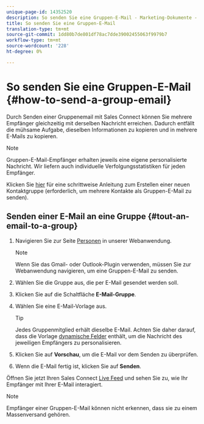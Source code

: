 ```yaml
---
unique-page-id: 14352520
description: So senden Sie eine Gruppen-E-Mail - Marketing-Dokumente - Produktdokumentation
title: So senden Sie eine Gruppen-E-Mail
translation-type: tm+mt
source-git-commit: 1dd80b7de801df78ac7dde39002455063f9979b7
workflow-type: tm+mt
source-wordcount: '228'
ht-degree: 0%

---
```



# So senden Sie eine Gruppen-E-Mail {#how-to-send-a-group-email}

Durch Senden einer Gruppenemail mit Sales Connect können Sie mehrere Empfänger gleichzeitig mit derselben Nachricht erreichen. Dadurch entfällt die mühsame Aufgabe, dieselben Informationen zu kopieren und in mehrere E-Mails zu kopieren.

>[!NOTE]
>
>Gruppen-E-Mail-Empfänger erhalten jeweils eine eigene personalisierte Nachricht. Wir liefern auch individuelle Verfolgungsstatistiken für jeden Empfänger.

Klicken Sie [hier](/help/marketo/product-docs/marketo-sales-connect/people/managing-contacts/how-to-create-a-contact-group.md) für eine schrittweise Anleitung zum Erstellen einer neuen Kontaktgruppe (erforderlich, um mehrere Kontakte als Gruppen-E-Mail zu senden).

## Senden einer E-Mail an eine Gruppe {#tout-an-email-to-a-group}

1. Navigieren Sie zur Seite [Personen](https://toutapp.com/login) in unserer Webanwendung.

   >[!NOTE]
   >
   >Wenn Sie das Gmail- oder Outlook-Plugin verwenden, müssen Sie zur Webanwendung navigieren, um eine Gruppen-E-Mail zu senden.

1. Wählen Sie die Gruppe aus, die per E-Mail gesendet werden soll.

1. Klicken Sie auf die Schaltfläche **E-Mail-Gruppe**.

1. Wählen Sie eine E-Mail-Vorlage aus.

   >[!TIP]
   >
   >Jedes Gruppenmitglied erhält dieselbe E-Mail. Achten Sie daher darauf, dass die Vorlage [dynamische Felder](/help/marketo/product-docs/marketo-sales-connect/templates/dynamic-fields/create-custom-dynamic-fields.md) enthält, um die Nachricht des jeweiligen Empfängers zu personalisieren.

1. Klicken Sie auf **Vorschau**, um die E-Mail vor dem Senden zu überprüfen.
1. Wenn die E-Mail fertig ist, klicken Sie auf **Senden**.

Öffnen Sie jetzt Ihren Sales Connect [Live Feed](https://toutapp.com/login) und sehen Sie zu, wie Ihr Empfänger mit Ihrer E-Mail interagiert.

>[!NOTE]
>
>Empfänger einer Gruppen-E-Mail können nicht erkennen, dass sie zu einem Massenversand gehören.
